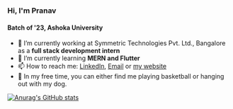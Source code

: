 ### Hi, I'm Pranav
#### Batch of '23, Ashoka University


- 🔭 I’m currently working at Symmetric Technologies Pvt. Ltd., Bangalore as a **full stack development intern**
- 🌱 I’m currently learning **MERN and Flutter**
- 📫 How to reach me: [LinkedIn](https://www.linkedin.com/in/pranav-kumar-iyengar/), [Email](mailto:pranav.iyengar_ug23@ashoka.edu.in) or [my website](https://pranav132.github.io)
- 🏀 In my free time, you can either find me playing basketball or hanging out with my dog.



[![Anurag's GitHub stats](https://github-readme-stats.vercel.app/api?username=Pranav132&theme=dark&hide=issues,stars)](https://github.com/anuraghazra/github-readme-stats)

